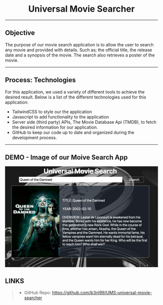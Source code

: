 <h1 align='center'> Universal Movie Searcher</h1>

---

## Objective

The purpose of our movie search application is to allow the user to search any movie and provided with details. Such as; the official title, the release date and a synopsis of the movie. The search also retrieves a poster of the movie.

---

## Process: Technologies

For this application, we used a variety of different tools to achieve the desired result. Below is a list of the different technologies used for this application:

- TailwindCSS to style our the application
- Javascript to add functionality to the application
- Server side (third party) APIs, The Movie Database Api (TMDB), to fetch the desired information for our application.
- GitHub to keep our code up to date and organized during the development process.

---

## DEMO - Image of our Moive Search App

![UMS](./assets/UMS_example.png)

## LINKS

> - GitHub Repo: https://github.com/b3nl99/UMS-universal-movie-searcher
